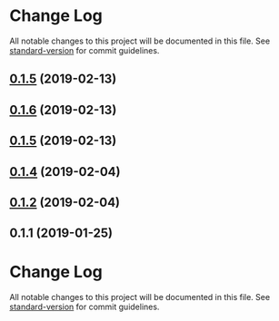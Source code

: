# Change Log

All notable changes to this project will be documented in this file. See [standard-version](https://github.com/conventional-changelog/standard-version) for commit guidelines.

<a name="0.1.5"></a>
## [0.1.5](https://github.com/dunai-ts/core/compare/v0.1.4...v0.1.5) (2019-02-13)



<a name="0.1.6"></a>
## [0.1.6](https://github.com/dunai-ts/core/compare/v0.1.4...v0.1.6) (2019-02-13)



<a name="0.1.5"></a>
## [0.1.5](https://github.com/dunai-ts/core/compare/v0.1.4...v0.1.5) (2019-02-13)



<a name="0.1.4"></a>
## [0.1.4](https://github.com/dunai-ts/core/compare/v0.1.1...v0.1.4) (2019-02-04)



<a name="0.1.2"></a>
## [0.1.2](https://github.com/dunai-ts/core/compare/v0.1.1...v0.1.2) (2019-02-04)



<a name="0.1.1"></a>
## 0.1.1 (2019-01-25)



# Change Log

All notable changes to this project will be documented in this file. See [standard-version](https://github.com/conventional-changelog/standard-version) for commit guidelines.
